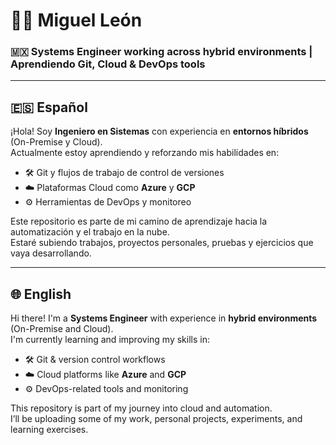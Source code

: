# 👨‍💻 Miguel León

### 🇲🇽 Systems Engineer working across hybrid environments | Aprendiendo Git, Cloud & DevOps tools

---

## 🇪🇸 Español

¡Hola! Soy **Ingeniero en Sistemas** con experiencia en **entornos híbridos** (On-Premise y Cloud).  
Actualmente estoy aprendiendo y reforzando mis habilidades en:

- 🛠️ Git y flujos de trabajo de control de versiones  
- ☁️ Plataformas Cloud como **Azure** y **GCP**  
- ⚙️ Herramientas de DevOps y monitoreo

Este repositorio es parte de mi camino de aprendizaje hacia la automatización y el trabajo en la nube.  
Estaré subiendo trabajos, proyectos personales, pruebas y ejercicios que vaya desarrollando.

---

## 🌐 English

Hi there! I'm a **Systems Engineer** with experience in **hybrid environments** (On-Premise and Cloud).  
I'm currently learning and improving my skills in:

- 🛠️ Git & version control workflows  
- ☁️ Cloud platforms like **Azure** and **GCP**  
- ⚙️ DevOps-related tools and monitoring

This repository is part of my journey into cloud and automation.  
I’ll be uploading some of my work, personal projects, experiments, and learning exercises.


<!--
## Hi there 👋


**Maikiwis/Maikiwis** is a ✨ _special_ ✨ repository because its `README.md` (this file) appears on your GitHub profile.

Here are some ideas to get you started:

- 🔭 I’m currently working on ...
- 🌱 I’m currently learning ...
- 👯 I’m looking to collaborate on ...
- 🤔 I’m looking for help with ...
- 💬 Ask me about ...
- 📫 How to reach me: ...
- 😄 Pronouns: ...
- ⚡ Fun fact: ...
-->
